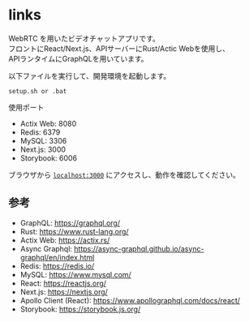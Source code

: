 # links

WebRTC を用いたビデオチャットアプリです。  
フロントにReact/Next.js、APIサーバーにRust/Actic Webを使用し、  
APIランタイムにGraphQLを用いています。

以下ファイルを実行して、開発環境を起動します。  
```
setup.sh or .bat
```

使用ポート  

  * Actix Web: 8080
  * Redis: 6379
  * MySQL: 3306
  * Next.js: 3000
  * Storybook: 6006

ブラウザから [`localhost:3000`](http://localhost:3000) にアクセスし、動作を確認してください。

## 参考

  * GraphQL: https://graphql.org/
  * Rust: https://www.rust-lang.org/
  * Actix Web: https://actix.rs/
  * Async Graphql: https://async-graphql.github.io/async-graphql/en/index.html
  * Redis: https://redis.io/
  * MySQL: https://www.mysql.com/
  * React: https://reactjs.org/
  * Next.js: https://nextjs.org/
  * Apollo Client (React): https://www.apollographql.com/docs/react/
  * Storybook: https://storybook.js.org/
